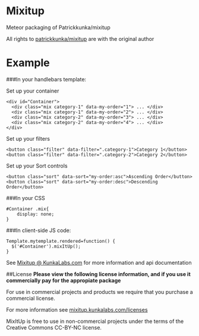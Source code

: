 Mixitup
============

Meteor packaging of Patrickkunka/mixitup

All rights to [patrickkunka/mixitup](https://github.com/patrickkunka/mixitup) are with the original author

Example
============
###In your handlebars template:

  Set up your container

    <div id="Container">
      <div class="mix category-1" data-my-order="1"> ... </div>
      <div class="mix category-1" data-my-order="2"> ... </div>
      <div class="mix category-2" data-my-order="3"> ... </div>
      <div class="mix category-2" data-my-order="4"> ... </div>
    </div>

  Set up your filters

    <button class="filter" data-filter=".category-1">Category 1</button>
    <button class="filter" data-filter=".category-2">Category 2</button>

  Set up your Sort controls

    <button class="sort" data-sort="my-order:asc">Ascending Order</button>
    <button class="sort" data-sort="my-order:desc">Descending Order</button>

###In your CSS

    #Container .mix{
        display: none;
    }


###In client-side JS code:

    Template.mytemplate.rendered=function() {
      $('#Container').mixItUp();
    }

See [Mixitup @ KunkaLabs.com](https://mixitup.kunkalabs.com/) for more information and api documentation

##License
**Please view the following license information, and if you use it commercially pay for the appropiate package**

For use in commercial projects and products we require that you purchase a commercial license.

For more information see [mixitup.kunkalabs.com/licenses](http://mixitup.kunkalabs.com/licenses)

MixItUp is free to use in non-commercial projects under the terms of the Creative Commons CC-BY-NC license.
